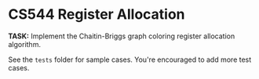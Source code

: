 # CS544 Register Allocation

**TASK:**
Implement the Chaitin-Briggs graph coloring
register allocation algorithm.

See the `tests` folder for sample cases.
You're encouraged to add more test cases.
